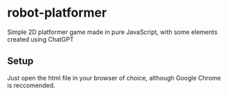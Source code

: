 # robot-platformer
Simple 2D platformer game made in pure JavaScript, with some elements created using ChatGPT

## Setup
Just open the html file in your browser of choice, although Google Chrome is reccomended.
